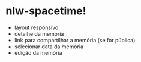 # nlw-spacetime!

- layout responsivo
- detalhe da memória
- link para compartilhar a memória (se for pública)
- selecionar data da memória
- edição da memória